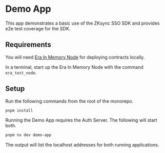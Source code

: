 # Demo App

This app demonstrates a basic use of the ZKsync SSO SDK and provides e2e test
coverage for the SDK.

## Requirements

You will need [Era In Memory Node](https://github.com/matter-labs/era-test-node)
for deploying contracts locally.

In a terminal, start up the Era In Memory Node with the command `era_test_node`.

## Setup

Run the following commands from the root of the monorepo.

```bash
pnpm install
```

Running the Demo App requires the Auth Server. The following will start both.

```bash
pnpm nx dev demo-app
```

The output will list the localhost addresses for both running applications.
